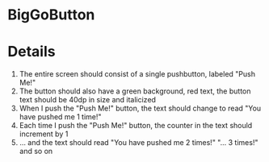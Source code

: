 # BigGoButton

# Details

1. The entire screen should consist of a single pushbutton, labeled "Push Me!"
2. The button should also have a green background, red text, the button text should be 40dp in size and italicized
3. When I push the "Push Me!" button, the text should change to read "You have pushed me 1 time!"
4. Each time I push the "Push Me!" button, the counter in the text should increment by 1
5. ... and the text should read "You have pushed me 2 times!" "... 3 times!" and so on

